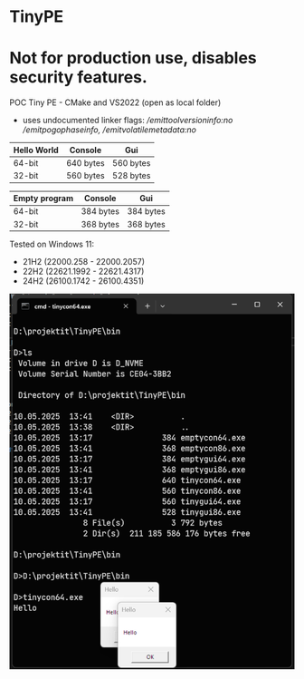 ﻿# TinyPE

# **Not for production use, disables security features.**

POC Tiny PE - CMake and VS2022 (open as local folder)
  - uses undocumented linker flags: */emittoolversioninfo:no /emitpogophaseinfo, /emitvolatilemetadata:no*

| Hello World    | Console    | Gui       |
|----------------|------------|-----------|
| 64-bit         | 640 bytes  | 560 bytes |
| 32-bit         | 560 bytes  | 528 bytes |

| Empty program     | Console    | Gui       |
|-------------------|------------|-----------|
| 64-bit            | 384 bytes  | 384 bytes |
| 32-bit            | 368 bytes  | 368 bytes |



Tested on Windows 11:
  - 21H2 (22000.258  - 22000.2057)
  - 22H2 (22621.1992 - 22621.4317)
  - 24H2 (26100.1742 - 26100.4351) 

<img width="860" alt="readme_image" src="readmeimage.png">



